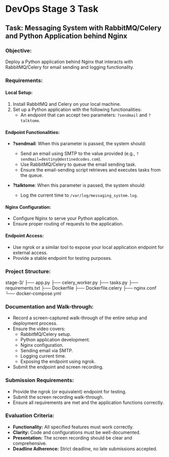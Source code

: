 # DevOps Stage 3 Task

## Task: Messaging System with RabbitMQ/Celery and Python Application behind Nginx

### Objective:
Deploy a Python application behind Nginx that interacts with RabbitMQ/Celery for email sending and logging functionality.

### Requirements:

#### Local Setup:
1. Install RabbitMQ and Celery on your local machine.
2. Set up a Python application with the following functionalities:
   - An endpoint that can accept two parameters: `?sendmail` and `?talktome`.

#### Endpoint Functionalities:
- **?sendmail**: When this parameter is passed, the system should:
  - Send an email using SMTP to the value provided (e.g., `?sendmail=destiny@destinedcodes.com`).
  - Use RabbitMQ/Celery to queue the email sending task.
  - Ensure the email-sending script retrieves and executes tasks from the queue.
  
- **?talktome**: When this parameter is passed, the system should:
  - Log the current time to `/var/log/messaging_system.log`.

#### Nginx Configuration:
- Configure Nginx to serve your Python application.
- Ensure proper routing of requests to the application.

#### Endpoint Access:
- Use ngrok or a similar tool to expose your local application endpoint for external access.
- Provide a stable endpoint for testing purposes.

### Project Structure:
stage-3/
├── app.py
├── celery_worker.py
├── tasks.py
├── requirements.txt
├── Dockerfile
├── Dockerfile.celery
├── nginx.conf
└── docker-compose.yml

### Documentation and Walk-through:
- Record a screen-captured walk-through of the entire setup and deployment process.
- Ensure the video covers:
  - RabbitMQ/Celery setup.
  - Python application development.
  - Nginx configuration.
  - Sending email via SMTP.
  - Logging current time.
  - Exposing the endpoint using ngrok.
- Submit the endpoint and screen recording.


### Submission Requirements:
- Provide the ngrok (or equivalent) endpoint for testing.
- Submit the screen recording walk-through.
- Ensure all requirements are met and the application functions correctly.

### Evaluation Criteria:
- **Functionality:** All specified features must work correctly.
- **Clarity:** Code and configurations must be well-documented.
- **Presentation:** The screen recording should be clear and comprehensive.
- **Deadline Adherence:** Strict deadline, no late submissions accepted.
